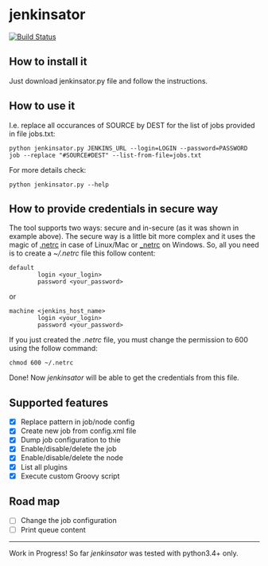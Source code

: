 # jenkinsator
[![Build Status](https://travis-ci.org/Jimilian/jenkinsator.svg?branch=master)](https://travis-ci.org/Jimilian/jenkinsator)

## How to install it
Just download jenkinsator.py file and follow the instructions.

## How to use it

I.e. replace all occurances of SOURCE by DEST for the list of jobs provided in file jobs.txt:

    python jenkinsator.py JENKINS_URL --login=LOGIN --password=PASSWORD job --replace "#SOURCE#DEST" --list-from-file=jobs.txt

For more details check:

    python jenkinsator.py --help

## How to provide credentials in secure way

The tool supports two ways: secure and in-secure (as it was shown in example above). The secure way is a little bit more complex and it uses the magic of [.netrc](https://www.gnu.org/software/inetutils/manual/html_node/The-_002enetrc-file.html) in case of Linux/Mac or [_netrc](https://superuser.com/a/1076070/483606) on Windows. So, all you need is to create a *~/.netrc* file this follow content:

    default
            login <your_login>
            password <your_password>

or

    machine <jenkins_host_name>
            login <your_login>
            password <your_password>

If you just created the *.netrc* file, you must change the permission to 600 using the follow command:

    chmod 600 ~/.netrc

Done! Now *jenkinsator* will be able to get the credentials from this file.

## Supported features

- [x] Replace pattern in job/node config
- [x] Create new job from config.xml file
- [x] Dump job configuration to thie
- [x] Enable/disable/delete the job
- [x] Enable/disable/delete the node
- [x] List all plugins
- [x] Execute custom Groovy script

## Road map

- [ ] Change the job configuration
- [ ] Print queue content

---

Work in Progress! So far *jenkinsator* was tested with python3.4+ only.
